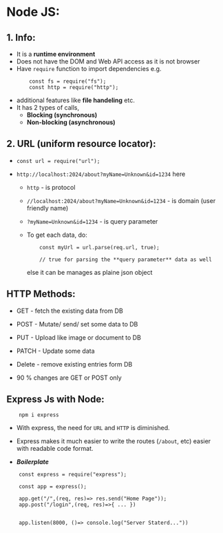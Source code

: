 # Node JS:

## 1. Info:

- It is a **runtime environment**
- Does not have the DOM and Web API access as it is not browser
- Have `require` function to import dependencies
  e.g.
  ```
      const fs = require("fs");
      const http = require("http");
  ```
- additional features like **file handeling** etc.
- It has 2 types of calls,
  - **Blocking (synchronous)**
  - **Non-blocking (asynchronous)**

## 2. URL (uniform resource locator):

- `const url = require("url");`
- `http://localhost:2024/about?myName=Unknown&id=1234` here

  - `http` - is protocol
  - `//localhost:2024/about?myName=Unknown&id=1234` - is domain (user friendly name)
  - `?myName=Unknown&id=1234` - is query parameter
  - To get each data, do:

    ```
        const myUrl = url.parse(req.url, true);

        // true for parsing the **query parameter** data as well

    ```

    else it can be manages as plaine json object

## HTTP Methods:

- GET - fetch the existing data from DB
- POST - Mutate/ send/ set some data to DB
- PUT - Upload like image or document to DB
- PATCH - Update some data
- Delete - remove existing entries form DB

- 90 % changes are GET or POST only

## Express Js with Node:

```
    npm i express
```

- With express, the need for `URL` and `HTTP` is diminished.
- Express makes it much easier to write the routes (`/about`, etc) easier with readable code format.

- **_Boilerplate_**

```
    const express = require("express");

    const app = express();

    app.get("/",(req, res)=> res.send("Home Page"));
    app.post("/login",(req, res)=>{ ... })


    app.listen(8000, ()=> console.log("Server Staterd..."))
```
